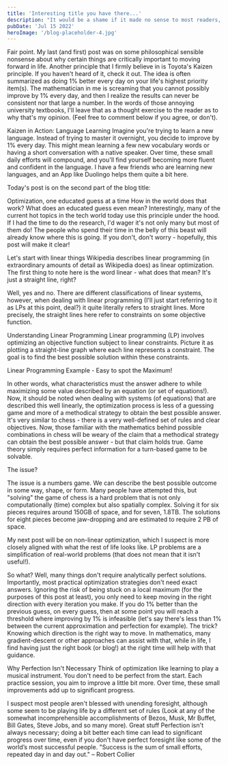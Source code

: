 ```yaml
---
title: 'Interesting title you have there...'
description: "It would be a shame if it made no sense to most readers, wouldn't it?"
pubDate: 'Jul 15 2022'
heroImage: '/blog-placeholder-4.jpg'
---
```



Fair point. My last (and first) post was on some philosophical sensible nonsense about why certain things are critically important to moving forward in life. Another principle that I firmly believe in is Toyota's Kaizen principle. If you haven't heard of it, check it out. The idea is often summarized as doing 1% better every day on your life's highest priority item(s). The mathematician in me is screaming that you cannot possibly improve by 1% every day, and then I realize the results can never be consistent nor that large a number. In the words of those annoying university textbooks, I'll leave that as a thought exercise to the reader as to why that's my opinion. (Feel free to comment below if you agree, or don't).

Kaizen in Action: Language Learning Imagine you're trying to learn a new language. Instead of trying to master it overnight, you decide to improve by 1% every day. This might mean learning a few new vocabulary words or having a short conversation with a native speaker. Over time, these small daily efforts will compound, and you'll find yourself becoming more fluent and confident in the language. I have a few friends who are learning new languages, and an App like Duolingo helps them quite a bit here.

Today's post is on the second part of the blog title:

Optimization, one educated guess at a time
How in the world does that work? What does an educated guess even mean? Interestingly, many of the current hot topics in the tech world today use this principle under the hood. If I had the time to do the research, I'd wager it's not only many but most of them do! The people who spend their time in the belly of this beast will already know where this is going. If you don't, don't worry - hopefully, this post will make it clear!

Let's start with linear things
Wikipedia describes linear programming (in extraordinary amounts of detail as Wikipedia does) as linear optimization. The first thing to note here is the word linear - what does that mean? It's just a straight line, right?

Well, yes and no. There are different classifications of linear systems, however, when dealing with linear programming (I'll just start referring to it as LPs at this point, deal?) it quite literally refers to straight lines. More precisely, the straight lines here refer to constraints on some objective function. 

Understanding Linear Programming Linear programming (LP) involves optimizing an objective function subject to linear constraints. Picture it as plotting a straight-line graph where each line represents a constraint. The goal is to find the best possible solution within these constraints.

Linear Programming Example - Easy to spot the Maximum!

In other words, what characteristics must the answer adhere to while maximizing some value described by an equation (or set of equations!). Now, it should be noted when dealing with systems (of equations) that are described this well linearly, the optimization process is less of a guessing game and more of a methodical strategy to obtain the best possible answer. It's very similar to chess - there is a very well-defined set of rules and clear objectives. Now, those familiar with the mathematics behind possible combinations in chess will be weary of the claim that a methodical strategy can obtain the best possible answer - but that claim holds true. Game theory simply requires perfect information for a turn-based game to be solvable. 

The issue?

The issue is a numbers game. We can describe the best possible outcome in some way, shape, or form. Many people have attempted this, but "solving" the game of chess is a hard problem that is not only computationally (time) complex but also spatially complex. Solving it for six pieces requires around 150GB of space, and for seven, 1.8TB. The solutions for eight pieces become jaw-dropping and are estimated to require 2 PB of space.

My next post will be on non-linear optimization, which I suspect is more closely aligned with what the rest of life looks like. LP problems are a simplification of real-world problems (that does not mean that it isn't useful!).

So what?
Well, many things don't require analytically perfect solutions. Importantly, most practical optimization strategies don't need exact answers. Ignoring the risk of being stuck on a local maximum (for the purposes of this post at least), you only need to keep moving in the right direction with every iteration you make. If you do 1% better than the previous guess, on every guess, then at some point you will reach a threshold where improving by 1% is infeasible (let's say there's less than 1% between the current approximation and perfection for example). The trick? Knowing which direction is the right way to move. In mathematics, many gradient-descent or other approaches can assist with that, while in life, I find having just the right book (or blog!) at the right time will help with that guidance.

Why Perfection Isn't Necessary Think of optimization like learning to play a musical instrument. You don't need to be perfect from the start. Each practice session, you aim to improve a little bit more. Over time, these small improvements add up to significant progress.

I suspect most people aren't blessed with unending foresight, although some seem to be playing life by a different set of rules (Look at any of the somewhat incomprehensible accomplishments of Bezos, Musk, Mr Buffet, Bill Gates, Steve Jobs, and so many more).
Great stuff
Perfection isn't always necessary; doing a bit better each time can lead to significant progress over time, even if you don't have perfect foresight like some of the world’s most successful people.
"Success is the sum of small efforts, repeated day in and day out." – Robert Collier

